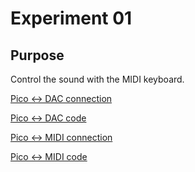 # Experiment 01

## Purpose

Control the sound with the MIDI keyboard.

[Pico <-> DAC connection](https://github.com/miketeachman/micropython-i2s-examples#quick-start---play-an-audio-tone-through-ear-phones)

[Pico <-> DAC code](https://github.com/miketeachman/micropython-i2s-examples/blob/master/examples/play_tone.py)

[Pico <-> MIDI connection](https://diyelectromusic.wordpress.com/2021/02/15/midi-in-for-3-3v-microcontrollers/)

[Pico <-> MIDI code](https://raw.githubusercontent.com/diyelectromusic/sdemp/master/src/SDEMP/Micropython/SimpleMidiMonitor.py)